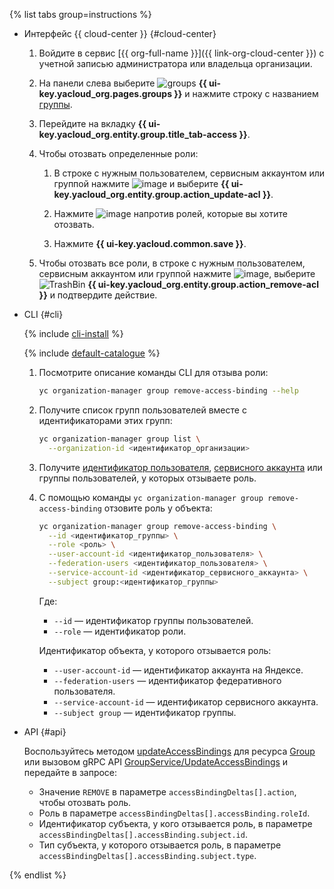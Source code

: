 
{% list tabs group=instructions %}

- Интерфейс {{ cloud-center }} {#cloud-center}

  1. Войдите в сервис [{{ org-full-name }}]({{ link-org-cloud-center }}) с учетной записью администратора или владельца организации.

  1. На панели слева выберите ![groups](../../_assets/console-icons/persons.svg) **{{ ui-key.yacloud_org.pages.groups }}** и нажмите строку с названием [группы](../../organization/concepts/groups.md).
  
  1. Перейдите на вкладку **{{ ui-key.yacloud_org.entity.group.title_tab-access }}**.

  1. Чтобы отозвать определенные роли:

      1. В строке с нужным пользователем, сервисным аккаунтом или группой нажмите ![image](../../_assets/console-icons/ellipsis.svg) и выберите **{{ ui-key.yacloud_org.entity.group.action_update-acl }}**.

      1. Нажмите ![image](../../_assets/console-icons/xmark.svg) напротив ролей, которые вы хотите отозвать.

      1. Нажмите **{{ ui-key.yacloud.common.save }}**.

  1. Чтобы отозвать все роли, в строке с нужным пользователем, сервисным аккаунтом или группой нажмите ![image](../../_assets/console-icons/ellipsis.svg), выберите ![TrashBin](../../_assets/console-icons/trash-bin.svg) **{{ ui-key.yacloud_org.entity.group.action_remove-acl }}** и подтвердите действие.

- CLI {#cli}

   {% include [cli-install](../../_includes/cli-install.md) %}

   {% include [default-catalogue](../../_includes/default-catalogue.md) %}

   1. Посмотрите описание команды CLI для отзыва роли:

       ```bash
       yc organization-manager group remove-access-binding --help
       ```

   1. Получите список групп пользователей вместе с идентификаторами этих групп:

       ```bash
       yc organization-manager group list \
         --organization-id <идентификатор_организации>
       ```

   1. Получите [идентификатор пользователя](../../iam/operations/users/get.md), [сервисного аккаунта](../../iam/operations/sa/get-id.md) или группы пользователей, у которых отзываете роль.
   1. С помощью команды `yc organization-manager group remove-access-binding` отзовите роль у объекта:

         ```bash
         yc organization-manager group remove-access-binding \
           --id <идентификатор_группы> \
           --role <роль> \
           --user-account-id <идентификатор_пользователя> \
           --federation-users <идентификатор_пользователя> \
           --service-account-id <идентификатор_сервисного_аккаунта> \
           --subject group:<идентификатор_группы>
         ```

         Где:

         * `--id` — идентификатор группы пользователей.
         * `--role` — идентификатор роли.
         
         Идентификатор объекта, у которого отзывается роль:
         
         * `--user-account-id` — идентификатор аккаунта на Яндексе.
         * `--federation-users` — идентификатор федеративного пользователя.
         * `--service-account-id` — идентификатор сервисного аккаунта.
         * `--subject group` — идентификатор группы.

- API {#api}

   Воспользуйтесь методом [updateAccessBindings](../../organization/api-ref/Group/updateAccessBindings.md) для ресурса [Group](../../organization/api-ref/Group/index.md) или вызовом gRPC API [GroupService/UpdateAccessBindings](../../organization/api-ref/grpc/group_service.md#UpdateAccessBindings) и передайте в запросе:

   * Значение `REMOVE` в параметре `accessBindingDeltas[].action`, чтобы отозвать роль.
   * Роль в параметре `accessBindingDeltas[].accessBinding.roleId`.
   * Идентификатор субъекта, у кого отзывается роль, в параметре `accessBindingDeltas[].accessBinding.subject.id`.
   * Тип субъекта, у которого отзывается роль, в параметре `accessBindingDeltas[].accessBinding.subject.type`.

{% endlist %}
